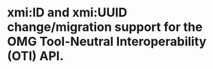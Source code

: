 # xmi:ID and xmi:UUID change/migration support for the OMG Tool-Neutral Interoperability (OTI) API.

